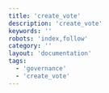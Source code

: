 ```yaml
---
title: 'create_vote'
description: 'create_vote'
keywords: ''
robots: 'index,follow'
category: ''
layout: 'documentation'
tags:
  - 'governance'
  - 'create_vote'
---
```

